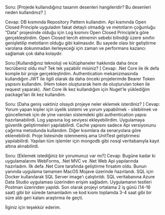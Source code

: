 Soru: [Projede kullanıdığınız tasarım desenleri hangileridir? Bu desenleri neden kullandınız? ]

Cevap: DB kısmında Repository Pattern kullandım.
Api kısmında Open Closed Principle uyguladım fakat detaylı olmadığı ve metotların çoğunluğu “Data” projesinde olduğu için Log kısmını Open Closed Principle’a göre gerçekleştirdim. Open Closed tercih etmemin sebebi bilindiği üzere sınıfın genişletilip metotların olduğu gibi kalmasıdır. Bu sayede olası bir geliştirme varolana dokunmadan ilerleyeceği için zaman ve performans kazancı sağlamak çok daha kolaydır.

Soru:[Kullandığınız teknoloji ve kütüphaneler hakkında daha önce tecrübeniz oldu mu? Tek tek yazabilir misiniz? ]
Cevap: .Net Core ile ilk defa komple bir proje gerçekleştirdim. Authentication mekanizmasında kullandığım JWT ile ilgili olarak da daha önceki projelerimde Bearer Token yapısını kullandım. (Hem token oluşturarak hem de oluşturulan token ile request yaparak). .Net Core ilk kez kullandığım için Nuget’le yüklediğim  package’ları ilk kez kullandım.

Soru: [Daha geniş vaktiniz olsaydı projeye neler eklemek isterdiniz? ]
Cevap: Yorum yapan kişiler için üyelik sistemi ve yorum yapabilmek - silebilmek ve güncellemek için de yine varolan sistemdeki gibi authentication yapısı hazırlanabilirdi. Log yapısına log seviyesi ekleyebilirdim. Uygulamaya güvenlik geliştirmeleri yapılabilirdi. Cache yapısını sadece Api versiyonunu çağırma metodunda kullandım. Diğer kısımlara da senaryolara göre eklenebilirdi. Proje listesinde istenmemiş ama UnitTest geliştirmesi yapılabilirdi. Yapılan tüm işlemler için mongodb gibi nosql veritabanıyla kayıt altına alınabilirdi.

Soru: [Eklemek istediğiniz bir yorumunuz var mı?]
Cevap: Bugüne kadar ki uygulamalarımı WebForms, .Net MVC ve .Net Web Api yapılarında hazırladım. İlk defa .Net Core tarafında geliştirme fırsatım oldu. Bunun yanında uygulama tamamen MacOS Mojave üzerinde hazırlandı. SQL için Docker kullanılarak SQL Server image’ı çalıştırıldı. SQL veritabanına Azure Data Studio uygulaması üzerinden erişim sağladım. Uygulamanın testleri Postman üzerinden yapıldı. Son olarak projeyi ortalama 2 iş günü (14-16 saat) gibi bir sürede tamamladım ve kod kısmı toplamda 3-4 saat gibi bir süre aldı geri kalanı araştırma ile geçti. 

İlginiz için teşekkür ederim.
